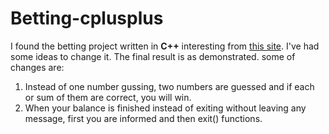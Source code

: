 # Betting-cplusplus

I found the betting project written in **C++** interesting from [this site](https://hackr.io). I've had some ideas to change it.
The final result is as demonstrated.
some of changes are:
  1. Instead of one number gussing, two numbers are guessed and if each or sum of them are correct, you will win.
  2. When your balance is finished instead of exiting without leaving any message, first you are informed and then exit() functions.

